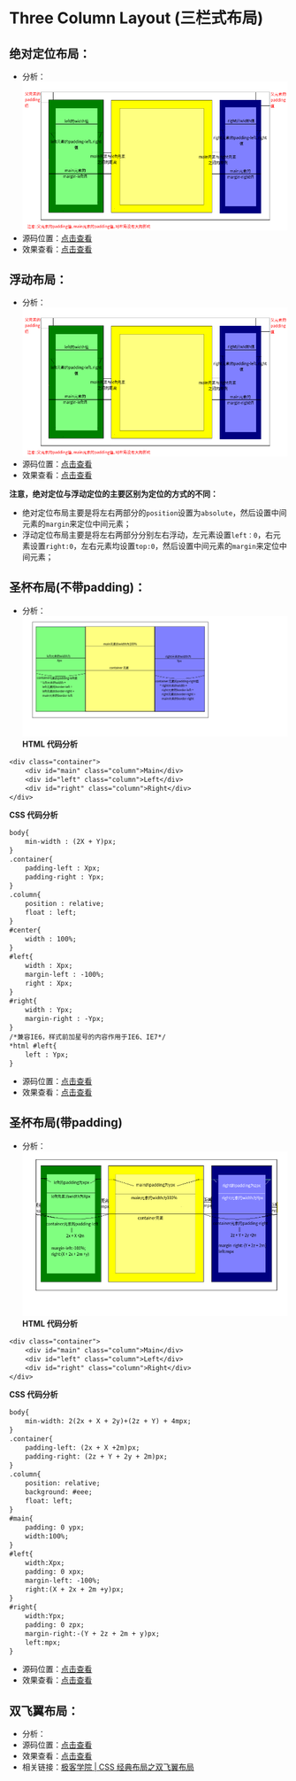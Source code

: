 Three Column Layout (三栏式布局)
==============================

## 绝对定位布局：
* 分析：
![绝对定位布局](https://github.com/fishnon/css-layout-demo/raw/master/layout01-three-column-layout/img/implement-01.png)
* 源码位置：[点击查看](https://github.com/FishNon/css-layout-demo/blob/master/layout01-three-column-layout/basic-demo/implement-01.html)
* 效果查看：[点击查看](https://fishnon.github.io/css-layout-demo/layout01-three-column-layout/basic-demo/implement-01.html)

## 浮动布局：
* 分析：
![浮动布局](https://github.com/fishnon/css-layout-demo/raw/master/layout01-three-column-layout/img/implement-01.png)
* 源码位置：[点击查看](https://github.com/FishNon/css-layout-demo/blob/master/layout01-three-column-layout/basic-demo/implement-02.html)
* 效果查看：[点击查看](https://fishnon.github.io/css-layout-demo/layout01-three-column-layout/basic-demo/implement-02.html)

**注意，绝对定位与浮动定位的主要区别为定位的方式的不同：**
* 绝对定位布局主要是将左右两部分的```position```设置为```absolute```，然后设置中间元素的```margin```来定位中间元素；
* 浮动定位布局主要是将左右两部分分别左右浮动，左元素设置```left：0```，右元素设置```right:0```，左右元素均设置```top:0```，然后设置中间元素的```margin```来定位中间元素；

## 圣杯布局(不带padding)：
* 分析：
![圣杯布局(不带padding)](https://github.com/fishnon/css-layout-demo/raw/master/layout01-three-column-layout/img/implement-02.png)
**HTML 代码分析**
```
<div class="container">
    <div id="main" class="column">Main</div>
    <div id="left" class="column">Left</div>
    <div id="right" class="column">Right</div>
</div>
```
**CSS 代码分析**
```
body{
    min-width : (2X + Y)px;
}
.container{
    padding-left : Xpx;
    padding-right : Ypx;
}
.column{
    position : relative;
    float : left;
}
#center{
    width : 100%;
}
#left{
    width : Xpx;
    margin-left : -100%;
    right : Xpx;
}
#right{
    width : Ypx;
    margin-right : -Ypx;
}
/*兼容IE6，样式前加星号的内容作用于IE6、IE7*/
*html #left{
    left : Ypx;
}
```
* 源码位置：[点击查看](https://github.com/FishNon/css-layout-demo/blob/master/layout01-three-column-layout/basic-demo/implement-03.html)
* 效果查看：[点击查看](https://fishnon.github.io/css-layout-demo/layout01-three-column-layout/basic-demo/implement-03.html)

## 圣杯布局(带padding)
* 分析：
![圣杯布局(带padding)](https://github.com/fishnon/css-layout-demo/raw/master/layout01-three-column-layout/img/implement-03.png)
**HTML 代码分析**
```
<div class="container">
    <div id="main" class="column">Main</div>
    <div id="left" class="column">Left</div>
    <div id="right" class="column">Right</div>
</div>
```
**CSS 代码分析**
```
body{
    min-width: 2(2x + X + 2y)+(2z + Y) + 4mpx;
}
.container{
    padding-left: (2x + X +2m)px;
    padding-right: (2z + Y + 2y + 2m)px;
}
.column{
    position: relative;
    background: #eee;
    float: left;
}
#main{
    padding: 0 ypx;
    width:100%;
}
#left{
    width:Xpx;
    padding: 0 xpx;
    margin-left: -100%;
    right:(X + 2x + 2m +y)px;
}
#right{
    width:Ypx;
    padding: 0 zpx;
    margin-right:-(Y + 2z + 2m + y)px;
    left:mpx;
}
```
* 源码位置：[点击查看](https://github.com/FishNon/css-layout-demo/blob/master/layout01-three-column-layout/basic-demo/implement-04.html)
* 效果查看：[点击查看](https://fishnon.github.io/css-layout-demo/layout01-three-column-layout/basic-demo/implement-04.html)

## 双飞翼布局：
* 分析：
* 源码位置：[点击查看](https://github.com/FishNon/css-layout-demo/blob/master/layout01-three-column-layout/basic-demo/implement-05.html)
* 效果查看：[点击查看](https://fishnon.github.io/css-layout-demo/layout01-three-column-layout/basic-demo/implement-05.html)
* 相关链接：[极客学院 | CSS 经典布局之双飞翼布局](http://www.jikexueyuan.com/course/981.html)
